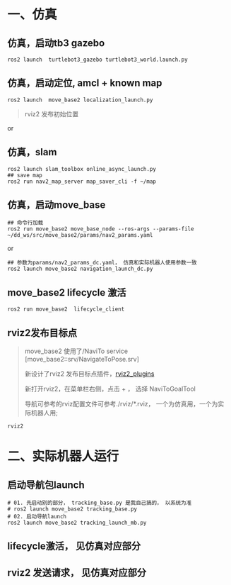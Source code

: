 # 一、仿真
## 仿真，启动tb3 gazebo

```
ros2 launch  turtlebot3_gazebo turtlebot3_world.launch.py
```

## 仿真，启动定位, amcl + known map
```
ros2 launch  move_base2 localization_launch.py
```
> rviz2 发布初始位置

or
## 仿真，slam
```
ros2 launch slam_toolbox online_async_launch.py
## save map
ros2 run nav2_map_server map_saver_cli -f ~/map
```

## 仿真，启动move_base
```
## 命令行加载
ros2 run move_base2 move_base_node --ros-args --params-file ~/dd_ws/src/move_base2/params/nav2_params.yaml
```
or
```
## 参数为params/nav2_params_dc.yaml， 仿真和实际机器人使用参数一致
ros2 launch move_base2 navigation_launch_dc.py
```

## move_base2 lifecycle 激活
```
ros2 run move_base2  lifecycle_client
```

## rviz2发布目标点
> move_base2 使用了/NaviTo service [move_base2::srv/NavigateToPose.srv]
>
> 新设计了rviz2 发布目标点插件，[rviz2_plugins](https://partner-gitlab.mioffice.cn/limao1/move_base2)
>
> 新打开rviz2，在菜单栏右侧，点击 + ， 选择 NaviToGoalTool
>
> 导航可参考的rviz配置文件可参考./rviz/*.rviz， 一个为仿真用，一个为实际机器人用;
```
rviz2
```


# 二、实际机器人运行

## 启动导航包launch
```
# 01. 先启动别的部分， tracking_base.py 是我自己搞的， 以系统为准
# ros2 launch move_base2 tracking_base.py
# 02. 启动导航launch
ros2 launch move_base2 tracking_launch_mb.py
```
## lifecycle激活， 见仿真对应部分
## rviz2 发送请求， 见仿真对应部分
